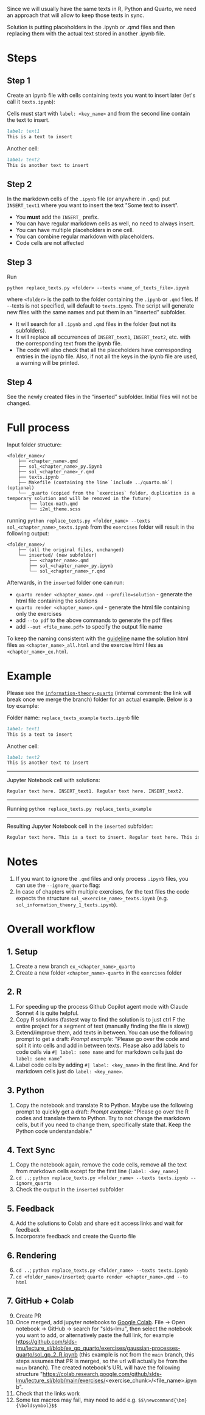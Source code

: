 Since we will usually have the same texts in R, Python and Quarto, we need an approach that will allow to keep those texts in sync.

Solution is putting placeholders in the .ipynb or .qmd files and then replacing them with the actual text stored in another .ipynb file.

# Steps
## Step 1
Create an ipynb file with cells containing texts you want to insert later (let's call it `texts.ipynb`):

Cells must start with `label: <key_name>` and from the second line contain the text to insert.

```markdown
label: text1
This is a text to insert
```
Another cell:
```markdown
label: text2
This is another text to insert
```
## Step 2
In the markdown cells of the `.ipynb` file (or anywhere in `.qmd`) put  `INSERT_text1` where you want to insert the text "Some text to insert". 
- You **must** add the `INSERT_` prefix.
- You can have regular markdown cells as well, no need to always insert.
- You can have multiple placeholders in one cell.
- You can combine regular markdown with placeholders.
- Code cells are not affected

## Step 3
Run
   ```
   python replace_texts.py <folder> --texts <name_of_texts_file>.ipynb
   ```
where `<folder>` is the path to the folder containing the `.ipynb` or `.qmd` files. If --texts is not specified, will default to `texts.ipynb`. The script will generate new files with the same names and put them in an “inserted” subfolder. 
- It will search for all `.ipynb` and `.qmd` files in the folder (but not its subfolders).
- It will replace all occurrences of `INSERT_text1`, `INSERT_text2`, etc. with the corresponding text from the ipynb file.
- The code will also check that all the placeholders have corresponding entries in the ipynb file. Also, if not all the keys in the ipynb file are used, a warning will be printed.
## Step 4
See the newly created files in the “inserted” subfolder. Initial files will not be changed.

# Full process
Input folder structure:
```
<folder_name>/
    ├── <chapter_name>.qmd
    ├── sol_<chapter_name>_py.ipynb
    ├── sol_<chapter_name>_r.qmd
    ├── texts.ipynb
    ├── Makefile (containing the line `include ../quarto.mk`) (optional)
    └── _quarto (copied from the `exercises` folder, duplication is a temporary solution and will be removed in the future)
        ├── latex-math.qmd
        └── i2ml_theme.scss
```
running `python replace_texts.py <folder_name> --texts sol_<chapter_name>_texts.ipynb` from the `exercises` folder will result in the following output:
```
<folder_name>/
    ├── (all the original files, unchanged)
    └── inserted/ (new subfolder)
        ├── <chapter_name>.qmd
        ├── sol_<chapter_name>_py.ipynb
        └── sol_<chapter_name>_r.qmd
```
Afterwards, in the `inserted` folder one can run:
- `quarto render <chapter_name>.qmd --profile=solution` - generate the html file containing the solutions
- `quarto render <chapter_name>.qmd` - generate the html file containing only the exercises
- add `--to pdf` to the above commands to generate the pdf files
- add `--out <file_name.pdf>` to specify the output file name

To keep the naming consistent with the [guideline](https://github.com/slds-lmu/lecture_service/wiki/Exercises#structure-1) name the solution html files as `<chapter_name>_all.html` and the exercise html files as `<chapter_name>_ex.html`.


# Example
Please see the [`information-theory-quarto`](https://github.com/slds-lmu/lecture_sl/tree/ex_info_theory_quarto/exercises/information-theory-quarto) (internal comment: the link will break once we merge the branch) folder for an actual example. Below is a toy example: 

Folder name: `replace_texts_example`
`texts.ipynb` file
```markdown
label: text1
This is a text to insert
```
Another cell:
```markdown
label: text2
This is another text to insert
```
---

Jupyter Notebook cell with solutions:
```markdown
Regular text here. INSERT_text1. Regular text here. INSERT_text2.
```
---
Running 
`python replace_texts.py replace_texts_example`

---
Resulting Jupyter Notebook cell in the `inserted` subfolder:
```markdown
Regular text here. This is a text to insert. Regular text here. This is another text to insert.
```

# Notes
1. If you want to ignore the `.qmd` files and only process `.ipynb` files, you can use the `--ignore_quarto` flag:
2. In case of chapters with multiple exercises, for the text files the code expects the structure `sol_<exercise_name>_texts.ipynb` (e.g. `sol_information_theory_1_texts.ipynb`). 

# Overall workflow
## 1. Setup
1. Create a new branch `ex_<chapter_name>_quarto`
2. Create a new folder `<chapter_name>-quarto` in the `exercises` folder

## 2. R
1. For speeding up the process Github Copilot agent mode with Claude Sonnet 4 is quite helpful.
2. Copy R solutions (fastest way to find the solution is to just ctrl F the entire project for a segment of text (manually finding the file is slow))
3. Extend/improve them, add texts in between.
You can use the following prompt to get a draft:
*Prompt example:* "Please go over the code and split it into cells and add in between texts. Please also add labels to code cells via `#| label: some name` and for markdown cells just do `label: some name`"
4. Label code cells by adding `#| label: <key_name>` in the first line. And for markdown cells just do `label: <key_name>`.

## 3. Python
1. Copy the notebook and translate R to Python. Maybe use the following prompt to quickly get a draft:
*Prompt example:* "Please go over the R codes and translate them to Python. Try to not change the markdown cells, but if you need to change them, specifically state that. Keep the Python code understandable."

## 4. Text Sync
1.  Copy the notebook again, remove the code cells, remove all the text from markdown cells except for the first line (`label: <key_name>`)
2. `cd ..`; `python replace_texts.py <folder_name> --texts texts.ipynb --ignore_quarto`
3. Check the output in the `inserted` subfolder

## 5. Feedback
4. Add the solutions to Colab and share edit access links and wait for feedback
5. Incorporate feedback and create the Quarto file

## 6. Rendering
6.  `cd ..`; `python replace_texts.py <folder_name> --texts texts.ipynb`
8.  `cd <folder_name>/inserted`; `quarto render <chapter_name>.qmd --to html`

## 7. GitHub + Colab
9.  Create PR
10. Once merged, add jupyter notebooks to [Google Colab](https://colab.research.google.com/). File -> Open notebook -> GitHub -> search for "slds-lmu", then select the notebook you want to add, or alternatively paste the full link, for example https://github.com/slds-lmu/lecture_sl/blob/ex_gp_quarto/exercises/gaussian-processes-quarto/sol_gp_2_R.ipynb (this example is not from the `main` branch, this steps assumes that PR is merged, so the url will actually be from the `main` branch). The created notebook's URL will have the following structure "https://colab.research.google.com/github/slds-lmu/lecture_sl/blob/main/exercises/<exercise_chunk>/<file_name>.ipynb".
11. Check that the links work
12. Some tex macros may fail, may need to add e.g. `$$\newcommand{\bm}{\boldsymbol}$$`
